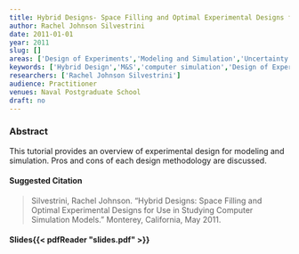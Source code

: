 ```yaml
---
title: Hybrid Designs- Space Filling and Optimal Experimental Designs for Use in Studying Computer Simulation Models
author: Rachel Johnson Silvestrini
date: 2011-01-01
year: 2011
slug: []
areas: ['Design of Experiments','Modeling and Simulation','Uncertainty Quantification']
keywords: ['Hybrid Design','M&S','computer simulation','Design of Experiments']
researchers: ['Rachel Johnson Silvestrini']
audience: Practitioner
venues: Naval Postgraduate School
draft: no
---
```




### Abstract
This tutorial provides an overview of experimental design for modeling and simulation. Pros and cons of each design methodology are discussed.

#### Suggested Citation
> Silvestrini, Rachel Johnson. “Hybrid Designs: Space Filling and Optimal Experimental Designs for Use in Studying Computer Simulation Models.” Monterey, California, May 2011.

#### Slides{{< pdfReader "slides.pdf" >}}




